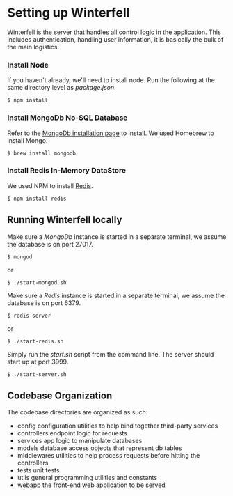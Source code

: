 # Setting up Winterfell
Winterfell is the server that handles all control logic in the application. This includes authentication, handling user information, it is basically the bulk of the main logistics.

### Install Node
If you haven't already, we'll need to install node. Run the following at the same directory level as _package.json_.
```
$ npm install
```

### Install MongoDb No-SQL Database
Refer to the [MongoDb installation page](https://docs.mongodb.com/master/installation/) to install.
We used Homebrew to install Mongo.
```
$ brew install mongodb
```

### Install Redis In-Memory DataStore
We used NPM to install [Redis](http://redis.io/).
```
$ npm install redis
```

## Running Winterfell locally
Make sure a _MongoDb_ instance is started in a separate terminal, we assume the database is on port 27017.
```
$ mongod
```
or
```
$ ./start-mongod.sh
```

Make sure a _Redis_ instance is started in a separate terminal, we assume the database is on port 6379.
```
$ redis-server
```
or
```
$ ./start-redis.sh
```

Simply run the _start.sh_ script from the command line. The server should start up at port 3999.
```
$ ./start-server.sh
```

## Codebase Organization
The codebase directories are organized as such:
- config		    configuration utilities to help bind together third-party services
- controllers		endpoint logic for requests
- services		  app logic to manipulate databases
- models		    database access objects that represent db tables
- middlewares		utilities to help process requests before hitting the controllers
- tests         unit tests
- utils         general programming utilities and constants
- webapp        the front-end web application to be served
